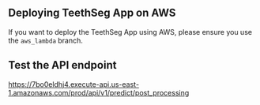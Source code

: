 ## Deploying TeethSeg App on AWS

If you want to deploy the TeethSeg App using AWS, please ensure you use the `aws_lambda` branch.

## Test the API endpoint

https://7bo0eldhj4.execute-api.us-east-1.amazonaws.com/prod/api/v1/predict/post_processing

